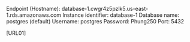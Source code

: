 Endpoint (Hostname): database-1.cwgr4z5pzlk5.us-east-1.rds.amazonaws.com
Instance identifier: database-1
Database name: postgres (default)
Username: postgres
Password: Phung250
Port: 5432

[URL01] 